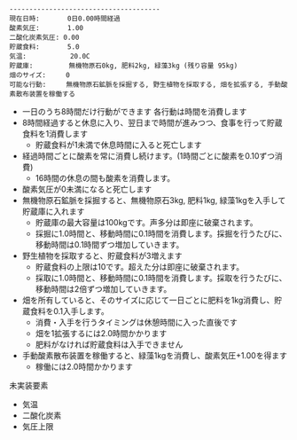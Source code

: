 ```
--------------------------------------
現在日時:       0日0.00時間経過
酸素気圧:       1.00
二酸化炭素気圧: 0.00
貯蔵食料:       5.0
気温:           20.0C
貯蔵庫:         無機物原石0kg, 肥料2kg, 緑藻3kg (残り容量 95kg)
畑のサイズ:     0
可能な行動:     無機物原石鉱脈を採掘する, 野生植物を採取する, 畑を拡張する, 手動酸素散布装置を稼働する
```

* 一日のうち8時間だけ行動ができます 各行動は時間を消費します
* 8時間経過すると休息に入り、翌日まで時間が進みつつ、食事を行って貯蔵食料を1消費します
    * 貯蔵食料が1未満で休息時間に入ると死亡します
* 経過時間ごとに酸素を常に消費し続けます。(1時間ごとに酸素を0.10ずつ消費)
    * 16時間の休息の間も酸素を消費します。
* 酸素気圧が0未満になると死亡します
* 無機物原石鉱脈を採掘すると、無機物原石3kg, 肥料1kg, 緑藻1kgを入手して貯蔵庫に入れます
    * 貯蔵庫の最大容量は100kgです。声多分は即座に破棄されます。
    * 採掘に1.0時間と、移動時間に0.1時間を消費します。採掘を行うたびに、移動時間は0.1時間ずつ増加していきます。
* 野生植物を採取すると、貯蔵食料が3増えます
    * 貯蔵食料の上限は10です。超えた分は即座に破棄されます。
    * 採取に1.0時間と、移動時間に0.1時間を消費します。採取を行うたびに、移動時間は2倍ずつ増加していきます。
* 畑を所有していると、そのサイズに応じて一日ごとに肥料を1kg消費し、貯蔵食料を0.1入手します。
    * 消費・入手を行うタイミングは休憩時間に入った直後です
    * 畑を1拡張するには2.0時間かかります
    * 肥料がなければ貯蔵食料は入手できません
* 手動酸素散布装置を稼働すると、緑藻1kgを消費し、酸素気圧+1.00を得ます
    * 稼働には2.0時間かかります

未実装要素
* 気温
* 二酸化炭素
* 気圧上限
